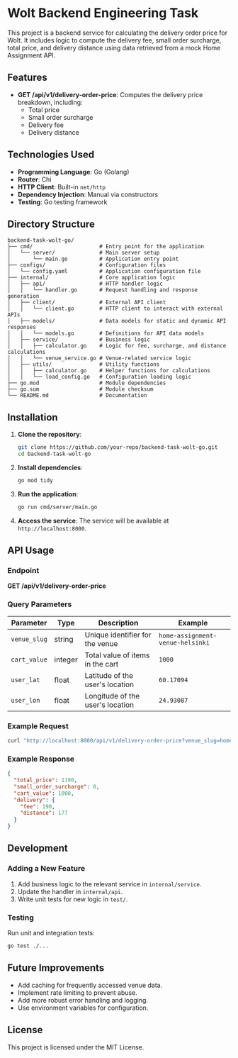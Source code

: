 # Wolt Backend Engineering Task

This project is a backend service for calculating the delivery order price for Wolt. It includes logic to compute the delivery fee, small order surcharge, total price, and delivery distance using data retrieved from a mock Home Assignment API.

## Features

- **GET /api/v1/delivery-order-price**: Computes the delivery price breakdown, including:
  - Total price
  - Small order surcharge
  - Delivery fee
  - Delivery distance

## Technologies Used

- **Programming Language**: Go (Golang)
- **Router**: Chi
- **HTTP Client**: Built-in `net/http`
- **Dependency Injection**: Manual via constructors
- **Testing**: Go testing framework

## Directory Structure

```
backend-task-wolt-go/
├── cmd/                     # Entry point for the application
│   └── server/              # Main server setup
│       └── main.go          # Application entry point
├── configs/                 # Configuration files
│   └── config.yaml          # Application configuration file
├── internal/                # Core application logic
│   ├── api/                 # HTTP handler logic
│   │   └── handler.go       # Request handling and response generation
│   ├── client/              # External API client
│   │   └── client.go        # HTTP client to interact with external APIs
│   ├── models/              # Data models for static and dynamic API responses
│   │   └── models.go        # Definitions for API data models
│   ├── service/             # Business logic
│   │   ├── calculator.go    # Logic for fee, surcharge, and distance calculations
│   │   └── venue_service.go # Venue-related service logic
│   ├── utils/               # Utility functions
│   │   ├── calculator.go    # Helper functions for calculations
│   │   └── load_config.go   # Configuration loading logic
├── go.mod                   # Module dependencies
├── go.sum                   # Module checksum
└── README.md                # Documentation

```

## Installation

1. **Clone the repository**:
   ```bash
   git clone https://github.com/your-repo/backend-task-wolt-go.git
   cd backend-task-wolt-go
   ```

2. **Install dependencies**:
   ```bash
   go mod tidy
   ```

3. **Run the application**:
   ```bash
   go run cmd/server/main.go
   ```

4. **Access the service**:
   The service will be available at `http://localhost:8000`.

## API Usage

### Endpoint

**GET /api/v1/delivery-order-price**

### Query Parameters

| Parameter    | Type    | Description                          | Example                        |
|--------------|---------|--------------------------------------|--------------------------------|
| `venue_slug` | string  | Unique identifier for the venue      | `home-assignment-venue-helsinki` |
| `cart_value` | integer | Total value of items in the cart     | `1000`                         |
| `user_lat`   | float   | Latitude of the user's location      | `60.17094`                     |
| `user_lon`   | float   | Longitude of the user's location     | `24.93087`                     |

### Example Request

```bash
curl "http://localhost:8000/api/v1/delivery-order-price?venue_slug=home-assignment-venue-helsinki&cart_value=1000&user_lat=60.17094&user_lon=24.93087"
```

### Example Response

```json
{
  "total_price": 1190,
  "small_order_surcharge": 0,
  "cart_value": 1000,
  "delivery": {
    "fee": 190,
    "distance": 177
  }
}
```

## Development

### Adding a New Feature
1. Add business logic to the relevant service in `internal/service`.
2. Update the handler in `internal/api`.
3. Write unit tests for new logic in `test/`.

### Testing
Run unit and integration tests:
```bash
go test ./...
```

## Future Improvements

- Add caching for frequently accessed venue data.
- Implement rate limiting to prevent abuse.
- Add more robust error handling and logging.
- Use environment variables for configuration.

## License

This project is licensed under the MIT License.

